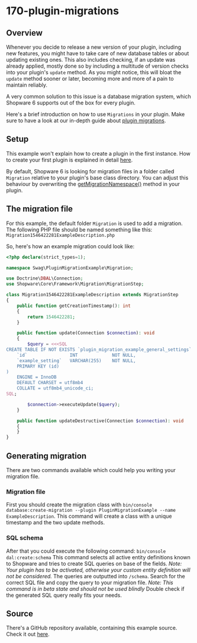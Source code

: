 # 170-plugin-migrations

## Overview

Whenever you decide to release a new version of your plugin, including new features, you might have to take care of new database tables or about updating existing ones. This also includes checking, if an update was already applied, mostly done so by including a multitude of version checks into your plugin's `update` method. As you might notice, this will bloat the `update` method sooner or later, becoming more and more of a pain to maintain reliably.

A very common solution to this issue is a database migration system, which Shopware 6 supports out of the box for every plugin.

Here's a brief introduction on how to use `Migrations` in your plugin. Make sure to have a look at our in-depth guide about [plugin migrations](../60-references-internals/40-plugins/080-plugin-migrations.md).

## Setup

This example won't explain how to create a plugin in the first instance. How to create your first plugin is explained in detail [here](../20-developer-guide/10-plugin-base.md).

By default, Shopware 6 is looking for migration files in a folder called `Migration` relative to your plugin's base class directory. You can adjust this behaviour by overwriting the [getMigrationNamespace\(\)](../60-references-internals/40-plugins/020-plugin-base-class.md#getMigrationNamespace) method in your plugin.

## The migration file

For this example, the default folder `Migration` is used to add a migration. The following PHP file should be named something like this: `Migration1546422281ExampleDescription.php`

So, here's how an example migration could look like:

```php
<?php declare(strict_types=1);

namespace Swag\PluginMigrationExample\Migration;

use Doctrine\DBAL\Connection;
use Shopware\Core\Framework\Migration\MigrationStep;

class Migration1546422281ExampleDescription extends MigrationStep
{
    public function getCreationTimestamp(): int
    {
        return 1546422281;
    }

    public function update(Connection $connection): void
    {
        $query = <<<SQL
CREATE TABLE IF NOT EXISTS `plugin_migration_example_general_settings` (
    `id`                INT             NOT NULL,
    `example_setting`   VARCHAR(255)    NOT NULL,
    PRIMARY KEY (id)
)
    ENGINE = InnoDB
    DEFAULT CHARSET = utf8mb4
    COLLATE = utf8mb4_unicode_ci;
SQL;

        $connection->executeUpdate($query);
    }

    public function updateDestructive(Connection $connection): void
    {
    }
}
```

## Generating migration

There are two commands available which could help you writing your migration file.

### Migration file

First you should create the migration class with `bin/console database:create-migration --plugin PluginMigrationExample --name ExampleDescription`. This command will create a class with a unique timestamp and the two update methods.

### SQL schema

After that you could execute the following command: `bin/console dal:create:schema` This command selects all active entity definitions known to Shopware and tries to create SQL queries on base of the fields. _Note: Your plugin has to be activated, otherwise your custom entity definition will not be considered._ The queries are outputted into `/schema`. Search for the correct SQL file and copy the query to your migration file. _Note: This command is in beta state and should not be used blindly_ Double check if the generated SQL query really fits your needs.

## Source

There's a GitHub repository available, containing this example source. Check it out [here](https://github.com/shopware/swag-docs-plugin-migration-example).


